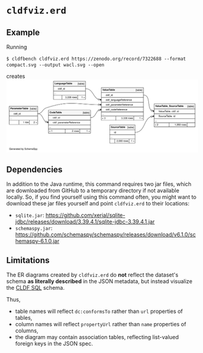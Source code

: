 # `cldfviz.erd`

## Example

Running
```shell
$ cldfbench cldfviz.erd https://zenodo.org/record/7322688 --format compact.svg --output wacl.svg --open
```
creates
![WACL ERD](output/wacl.svg)


## Dependencies

In addition to the Java runtime, this command requires two jar files, which are downloaded from GitHub to a
temporary directory if not available locally. So, if you find yourself using this command often, you might want to
download these jar files yourself and point `cldfviz.erd` to their locations:

- `sqlite.jar`: https://github.com/xerial/sqlite-jdbc/releases/download/3.39.4.1/sqlite-jdbc-3.39.4.1.jar
- `schemaspy.jar`: https://github.com/schemaspy/schemaspy/releases/download/v6.1.0/schemaspy-6.1.0.jar


## Limitations

The ER diagrams created by `cldfviz.erd` do **not** reflect the dataset's schema **as literally described** in
the JSON metadata, but instead visualize the [CLDF SQL](https://github.com/cldf/cldf/blob/master/extensions/sql.md) schema.

Thus,
- table names will reflect `dc:conformsTo` rather than `url` properties of tables,
- column names will reflect `propertyUrl` rather than `name` properties of columns,
- the diagram may contain association tables, reflecting list-valued foreign keys in the JSON spec.
